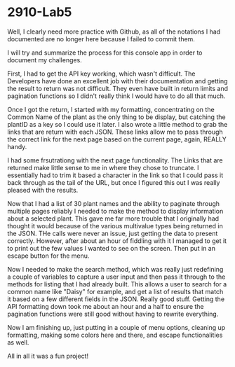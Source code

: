 # 2910-Lab5

Well, I clearly need more practice with Github, as all of the notations I had documented are no longer here because I failed to commit them. 

I will try and summarize the process for this console app in order to document my challenges. 

First, I had to get the API key working, which wasn't difficult. The Developers have done an excellent job with their documentation and getting the result to return was not difficult. They even have built in return limits and pagination functions so I didn't really think I would have to do all that much.

Once I got the return, I started with my formatting, concentrating on the Common Name of the plant as the only thing to be display, but catching the plantID as a key  so I could use it later. I also wrote a little method to grab the links that are return with each JSON. These links allow me to pass through the correct link for the next page based on the current page, again, REALLY handy. 

I had some frsutrationg with the next page functionality. The Links that are returned make little sense to me in where they chose to truncate. I essentially had to trim it based a character in the link so that I could pass it back through as the tail of the URL, but once I figured this out I was really pleased with the results. 

Now that I had a list of 30 plant names and the ability to paginate through multiple pages reliably I needed to make the method to display information about a selected plant. This gave me far more trouble that I originally had thought it would because of the various multivalue types being returned in the JSON. THe calls were never an issue, just getting the data to present correctly. However, after about an hour of fiddling with it I managed to get it to print out the few values I wanted to see on the screen. Then put in an escape button for the menu. 

Now I needed to make the search method, which was really just redefining a couple of variables to capture a user input and then pass it through to the methods for listing that I had already built. This allows a user to search for a common name like "Daisy" for example, and get a list of results that match it based on a few different fields in the JSON. Really good stuff. Getting the API formatting down took me about an hour and a half to ensure the pagination functions were still good without having to rewrite everything. 

Now I am finishing up, just putting in a couple of menu options, cleaning up formatting, making some colors here and there, and escape functionalities as well. 

All in all it was a fun project!
